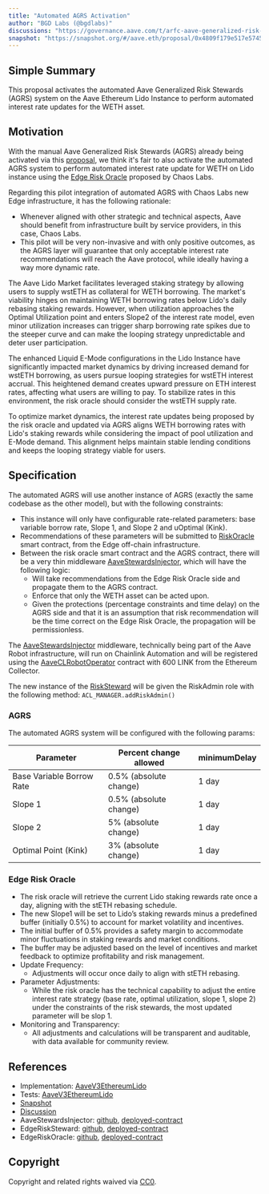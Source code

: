 ```yaml
---
title: "Automated AGRS Activation"
author: "BGD Labs (@bgdlabs)"
discussions: "https://governance.aave.com/t/arfc-aave-generalized-risk-stewards-agrs-activation/19178/3"
snapshot: "https://snapshot.org/#/aave.eth/proposal/0x4809f179e517e5745ec13eba8f40d98dab73ca65f8a141bd2f18cc16dcd0cc16"
---
```


## Simple Summary

This proposal activates the automated Aave Generalized Risk Stewards (AGRS) system on the Aave Ethereum Lido Instance to perform automated interest rate updates for the WETH asset.

## Motivation

With the manual Aave Generalized Risk Stewards (AGRS) already being activated via this [proposal](https://vote.onaave.com/proposal/?proposalId=197), we think it's fair to also activate the automated AGRS system to perform automated interest rate update for WETH on Lido instance using the [Edge Risk Oracle](https://chaoslabs.xyz/posts/introducing-edge-the-next-generation-oracle) proposed by Chaos Labs.

Regarding this pilot integration of automated AGRS with Chaos Labs new Edge infrastructure, it has the following rationale:

- Whenever aligned with other strategic and technical aspects, Aave should benefit from infrastructure built by service providers, in this case, Chaos Labs.
- This pilot will be very non-invasive and with only positive outcomes, as the AGRS layer will guarantee that only acceptable interest rate recommendations will reach the Aave protocol, while ideally having a way more dynamic rate.

The Aave Lido Market facilitates leveraged staking strategy by allowing users to supply wstETH as collateral for WETH borrowing. The market's viability hinges on maintaining WETH borrowing rates below Lido's daily rebasing staking rewards. However, when utilization approaches the Optimal Utilization point and enters Slope2 of the interest rate model, even minor utilization increases can trigger sharp borrowing rate spikes due to the steeper curve and can make the looping strategy unpredictable and deter user participation.

The enhanced Liquid E-Mode configurations in the Lido Instance have significantly impacted market dynamics by driving increased demand for wstETH borrowing, as users pursue looping strategies for wstETH interest accrual. This heightened demand creates upward pressure on ETH interest rates, affecting what users are willing to pay. To stabilize rates in this environment, the risk oracle should consider the wstETH supply rate.

To optimize market dynamics, the interest rate updates being proposed by the risk oracle and updated via AGRS aligns WETH borrowing rates with Lido's staking rewards while considering the impact of pool utilization and E-Mode demand. This alignment helps maintain stable lending conditions and keeps the looping strategy viable for users.

## Specification

The automated AGRS will use another instance of AGRS (exactly the same codebase as the other model), but with the following constraints:

- This instance will only have configurable rate-related parameters: base variable borrow rate, Slope 1, and Slope 2 and uOptimal (Kink).
- Recommendations of these parameters will be submitted to [RiskOracle](https://github.com/ChaosLabsInc/risk-oracle/blob/main/src/RiskOracle.sol) smart contract, from the Edge off-chain infrastructure.
- Between the risk oracle smart contract and the AGRS contract, there will be a very thin middleware [AaveStewardsInjector](https://etherscan.io/address/0x834a5aC6e9D05b92F599A031941262F761c34859), which will have the following logic:
  - Will take recommendations from the Edge Risk Oracle side and propagate them to the AGRS contract.
  - Enforce that only the WETH asset can be acted upon.
  - Given the protections (percentage constraints and time delay) on the AGRS side and that it is an assumption that risk recommendation will be the time correct on the Edge Risk Oracle, the propagation will be permissionless.

The [AaveStewardsInjector](https://etherscan.io/address/0x834a5aC6e9D05b92F599A031941262F761c34859) middleware, technically being part of the Aave Robot infrastructure, will run on Chainlink Automation and will be registered using the [AaveCLRobotOperator](https://etherscan.io/address/0x1cDF8879eC8bE012bA959EB515b11008E0cb6323) contract with 600 LINK from the Ethereum Collector.

The new instance of the [RiskSteward](https://etherscan.io/address/0x81aFd0F99c2Afa2f2DD7E387c2Ef9CD2a29b6E1A) will be given the RiskAdmin role with the following method: `ACL_MANAGER.addRiskAdmin()`

### AGRS

The automated AGRS system will be configured with the following params:

| Parameter                 | Percent change allowed | minimumDelay |
| ------------------------- | ---------------------- | ------------ |
| Base Variable Borrow Rate | 0.5% (absolute change) | 1 day        |
| Slope 1                   | 0.5% (absolute change) | 1 day        |
| Slope 2                   | 5% (absolute change)   | 1 day        |
| Optimal Point (Kink)      | 3% (absolute change)   | 1 day        |

### Edge Risk Oracle

- The risk oracle will retrieve the current Lido staking rewards rate once a day, aligning with the stETH rebasing schedule.
- The new Slope1 will be set to Lido’s staking rewards minus a predefined buffer (initially 0.5%) to account for market volatility and incentives.
- The initial buffer of 0.5% provides a safety margin to accommodate minor fluctuations in staking rewards and market conditions.
- The buffer may be adjusted based on the level of incentives and market feedback to optimize profitability and risk management.
- Update Frequency:
  - Adjustments will occur once daily to align with stETH rebasing.
- Parameter Adjustments:
  - While the risk oracle has the technical capability to adjust the entire interest rate strategy (base rate, optimal utilization, slope 1, slope 2) under the constraints of the risk stewards, the most updated parameter will be slop 1.
- Monitoring and Transparency:
  - All adjustments and calculations will be transparent and auditable, with data available for community review.

## References

- Implementation: [AaveV3EthereumLido](https://github.com/bgd-labs/aave-proposals-v3/blob/main/src/20241108_AaveV3EthereumLido_AutomatedAGRSActivation/AaveV3EthereumLido_AutomatedAGRSActivation_20241108.sol)
- Tests: [AaveV3EthereumLido](https://github.com/bgd-labs/aave-proposals-v3/blob/main/src/20241108_AaveV3EthereumLido_AutomatedAGRSActivation/AaveV3EthereumLido_AutomatedAGRSActivation_20241108.t.sol)
- [Snapshot](https://snapshot.org/#/aave.eth/proposal/0x4809f179e517e5745ec13eba8f40d98dab73ca65f8a141bd2f18cc16dcd0cc16)
- [Discussion](https://governance.aave.com/t/arfc-aave-generalized-risk-stewards-agrs-activation/19178/3)
- AaveStewardsInjector: [github](https://github.com/aave-dao/aave-v3-risk-stewards/blob/650d51e2ec6bb1f4d9ae56da5a341436ef9bb8a1/src/contracts/AaveStewardInjector.sol), [deployed-contract](https://etherscan.io/address/0x834a5aC6e9D05b92F599A031941262F761c34859)
- EdgeRiskSteward: [github](https://github.com/aave-dao/aave-v3-risk-stewards/blob/650d51e2ec6bb1f4d9ae56da5a341436ef9bb8a1/src/contracts/EdgeRiskSteward.sol), [deployed-contract](https://etherscan.io/address/0x81aFd0F99c2Afa2f2DD7E387c2Ef9CD2a29b6E1A)
- EdgeRiskOracle: [github](https://github.com/ChaosLabsInc/risk-oracle/blob/be09f47d749985f9537e185016d0f81c003a9fc9/src/RiskOracle.sol), [deployed-contract](https://etherscan.io/address/0x7ABB46C690C52E919687D19ebF89C81A6136C1F2)

## Copyright

Copyright and related rights waived via [CC0](https://creativecommons.org/publicdomain/zero/1.0/).
